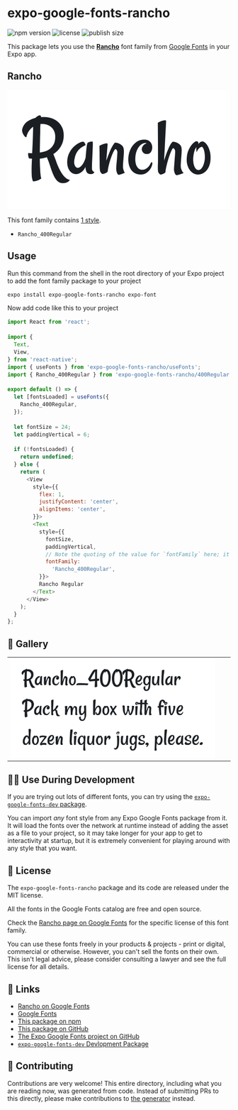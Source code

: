 # expo-google-fonts-rancho

![npm version](https://flat.badgen.net/npm/v/expo-google-fonts-rancho)
![license](https://flat.badgen.net/github/license/expo/google-fonts)
![publish size](https://flat.badgen.net/packagephobia/install/expo-google-fonts-rancho)

This package lets you use the [**Rancho**](https://fonts.google.com/specimen/Rancho) font family from [Google Fonts](https://fonts.google.com/) in your Expo app.

## Rancho

![Rancho](./font-family.png)

This font family contains [1 style](#-gallery).

- `Rancho_400Regular`

## Usage

Run this command from the shell in the root directory of your Expo project to add the font family package to your project
```sh
expo install expo-google-fonts-rancho expo-font
```

Now add code like this to your project
```js
import React from 'react';

import {
  Text,
  View,
} from 'react-native';
import { useFonts } from 'expo-google-fonts-rancho/useFonts';
import { Rancho_400Regular } from 'expo-google-fonts-rancho/400Regular';

export default () => {
  let [fontsLoaded] = useFonts({
    Rancho_400Regular,
  });

  let fontSize = 24;
  let paddingVertical = 6;

  if (!fontsLoaded) {
    return undefined;
  } else {
    return (
      <View
        style={{
          flex: 1,
          justifyContent: 'center',
          alignItems: 'center',
        }}>
        <Text
          style={{
            fontSize,
            paddingVertical,
            // Note the quoting of the value for `fontFamily` here; it expects a string!
            fontFamily:
              'Rancho_400Regular',
          }}>
          Rancho Regular
        </Text>
      </View>
    );
  }
};

```

## 🔡 Gallery


||||
|-|-|-|
|![Rancho_400Regular](.//400Regular/Rancho_400Regular.ttf.png)||||


## 👩‍💻 Use During Development

If you are trying out lots of different fonts, you can try using the [`expo-google-fonts-dev` package](https://github.com/freeboub/google-fonts/tree/master/font-packages/dev#readme).

You can import *any* font style from any Expo Google Fonts package from it. It will load the fonts
over the network at runtime instead of adding the asset as a file to your project, so it may take longer
for your app to get to interactivity at startup, but it is extremely convenient
for playing around with any style that you want.

## 📖 License

The `expo-google-fonts-rancho` package and its code are released under the MIT license.

All the fonts in the Google Fonts catalog are free and open source.

Check the [Rancho page on Google Fonts](https://fonts.google.com/specimen/Rancho) for the specific license of this font family.

You can use these fonts freely in your products & projects - print or digital, commercial or otherwise. However, you can't sell the fonts on their own. This isn't legal advice, please consider consulting a lawyer and see the full license for all details.

## 🔗 Links

- [Rancho on Google Fonts](https://fonts.google.com/specimen/Rancho)
- [Google Fonts](https://fonts.google.com/)
- [This package on npm](https://www.npmjs.com/package/expo-google-fonts-rancho)
- [This package on GitHub](https://github.com/freeboub/google-fonts/tree/master/font-packages/rancho)
- [The Expo Google Fonts project on GitHub](https://github.com/freeboub/google-fonts)
- [`expo-google-fonts-dev` Devlopment Package](https://github.com/freeboub/google-fonts/tree/master/font-packages/dev)

## 🤝 Contributing

Contributions are very welcome! This entire directory, including what you are reading now, was generated from code. Instead of submitting PRs to this directly, please make contributions to [the generator](https://github.com/freeboub/google-fonts/tree/master/packages/generator) instead.
